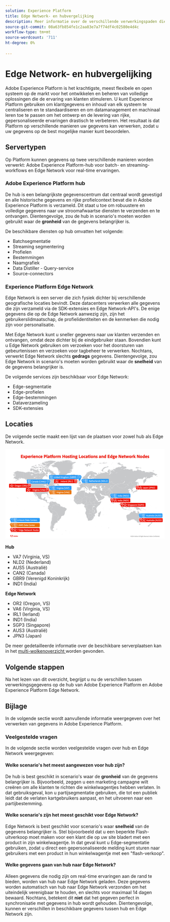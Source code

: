 ```yaml
---
solution: Experience Platform
title: Edge Network- en hubvergelijking
description: Meer informatie over de verschillende verwerkingspaden die beschikbaar zijn voor Adobe Experience Platform.
source-git-commit: 08a63fb854fe1c2aa83e7a7f74df4c02580e4d4c
workflow-type: tm+mt
source-wordcount: '711'
ht-degree: 0%

---
```



# Edge Network- en hubvergelijking

Adobe Experience Platform is het krachtigste, meest flexibele en open systeem op de markt voor het ontwikkelen en beheren van volledige oplossingen die de ervaring van klanten stimuleren. U kunt Experience Platform gebruiken om klantgegevens en inhoud van elk systeem te centraliseren en te standaardiseren en om datamanagement en machinaal leren toe te passen om het ontwerp en de levering van rijke, gepersonaliseerde ervaringen drastisch te verbeteren. Het resultaat is dat Platform op verschillende manieren uw gegevens kan verwerken, zodat u uw gegevens op de best mogelijke manier kunt beoordelen.

## Servertypen

Op Platform kunnen gegevens op twee verschillende manieren worden verwerkt: Adobe Experience Platform-hub voor batch- en streaming-workflows en Edge Network voor real-time ervaringen.

### Adobe Experience Platform hub

De hub is een belangrijkste gegevenscentrum dat centraal wordt gevestigd en alle historische gegevens en rijke profielcontext bevat die in Adobe Experience Platform is verzameld. Dit staat u toe om robuustere en volledige gegevens naar uw stroomafwaartse diensten te verzenden en te ontvangen. Dientengevolge, zou de hub in scenario&#39;s moeten worden gebruikt waar de **gronheid** van de gegevens belangrijker is.

De beschikbare diensten op hub omvatten het volgende:

- Batchsegmentatie
- Streaming segmentering
- Profielen
- Bestemmingen
- Naamgrafiek
- Data Distiller - Query-service
- Source-connectors

### Experience Platform Edge Network

Edge Network is een server die zich fysiek dichter bij verschillende geografische locaties bevindt. Deze datacenters verwerken alle gegevens die zijn verzameld via de SDK-extensies en Edge Network-API&#39;s. De enige gegevens die op de Edge Network aanwezig zijn, zijn het gebruikerslidmaatschap, de profielidentiteiten en de kenmerken die nodig zijn voor personalisatie.

Met Edge Network kunt u sneller gegevens naar uw klanten verzenden en ontvangen, omdat deze dichter bij de eindgebruiker staan. Bovendien kunt u Edge Network gebruiken om verzoeken voor het doorsturen van gebeurtenissen en verzoeken voor tagbeheer te verwerken. Nochtans, verwerkt Edge Network slechts **gedrags** gegevens. Dientengevolge, zou Edge Network in scenario&#39;s moeten worden gebruikt waar de **snelheid** van de gegevens belangrijker is.

De volgende services zijn beschikbaar voor Edge Network:

- Edge-segmentatie
- Edge-profielen
- Edge-bestemmingen
- Dataverzameling
- SDK-extensies

## Locaties

De volgende sectie maakt een lijst van de plaatsen voor zowel hub als Edge Network.

![ een diagram dat van de verschillende plaatsen voor zowel hub als servers van Edge Network een lijst maakt.](./images/servers/platform-server-locations.png)

**Hub**

- VA7 (Virginia, VS)
- NLD2 (Nederland)
- AUS5 (Australië)
- CAN2 (Canada)
- GBR9 (Verenigd Koninkrijk)
- IND1 (India)

**Edge Network**

- OR2 (Oregon, VS)
- VA6 (Virginia, VS)
- IRL1 (Ierland)
- IND1 (India)
- SGP3 (Singapore)
- AUS3 (Australië)
- JPN3 (Japan)

De meer gedetailleerde informatie over de beschikbare serverplaatsen kan in het [ multi-wolkenoverzicht ](./multi-cloud.md#available-cloud-regions) worden gevonden.

## Volgende stappen

Na het lezen van dit overzicht, begrijpt u nu de verschillen tussen verwerkingsgegevens op de hub van Adobe Experience Platform en Adobe Experience Platform Edge Network.

## Bijlage

In de volgende sectie wordt aanvullende informatie weergegeven over het verwerken van gegevens in Adobe Experience Platform.

### Veelgestelde vragen

In de volgende sectie worden veelgestelde vragen over hub en Edge Network weergegeven:

#### Welke scenario&#39;s het meest aangewezen voor hub zijn?

De hub is best geschikt in scenario&#39;s waar de **gronheid** van de gegevens belangrijker is. Bijvoorbeeld, zeggen u een marketing campagne wilt creëren om alle klanten te richten die winkelwagentjes hebben verlaten. In dat gebruiksgeval, kon u partijsegmentatie gebruiken, die tot een publiek leidt dat de verlaten kartgebruikers aanpast, en het uitvoeren naar een partijbestemming.

#### Welke scenario&#39;s zijn het meest geschikt voor Edge Network?

Edge Network is best geschikt voor scenario&#39;s waar **snelheid** van de gegevens belangrijker is. Stel bijvoorbeeld dat u een beperkte Flash-uitverkoop moet maken voor een klant die op uw site bladert met een product in zijn winkelwagentje. In dat geval kunt u Edge-segmentatie gebruiken, zodat u direct een gepersonaliseerde melding kunt sturen naar gebruikers met een product in hun winkelwagentje met een &quot;flash-verkoop&quot;.

#### Welke gegevens gaan van hub naar Edge Network?

Alleen gegevens die nodig zijn om real-time ervaringen aan de rand te bieden, worden van hub naar Edge Network geladen. Deze gegevens worden automatisch van hub naar Edge Network verzonden om het uiteindelijk verenigbaar te houden, en slechts voor maximaal 14 dagen bewaard. Nochtans, betekent dit **niet** dat het gegeven perfect in synchronisatie met gegevens in hub wordt gehouden. Dientengevolge, kunnen er verschillen in beschikbare gegevens tussen hub en Edge Network zijn.
